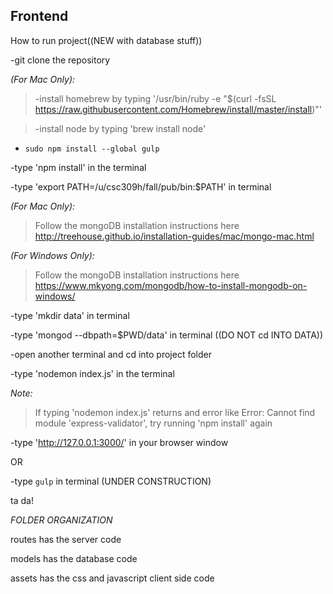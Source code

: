 ## Frontend ##

How to run project((NEW with database stuff))

-git clone the repository

*(For Mac Only):*
>-install homebrew by typing '/usr/bin/ruby -e "$(curl -fsSL https://raw.githubusercontent.com/Homebrew/install/master/install)"'

>-install node by typing 'brew install node'

- `sudo npm install --global gulp`

-type 'npm install' in the terminal

-type 'export PATH=/u/csc309h/fall/pub/bin:$PATH' in terminal

*(For Mac Only):*
>Follow the mongoDB installation instructions here
http://treehouse.github.io/installation-guides/mac/mongo-mac.html

*(For Windows Only):*
>Follow the mongoDB installation instructions here
https://www.mkyong.com/mongodb/how-to-install-mongodb-on-windows/

-type 'mkdir data' in terminal 

-type 'mongod --dbpath=$PWD/data' in terminal ((DO NOT cd INTO DATA))

-open another terminal and cd into project folder

-type 'nodemon index.js' in the terminal

*Note:*
>If typing 'nodemon index.js' returns and error like Error: Cannot find module 'express-validator', try running 'npm install' again

-type 'http://127.0.0.1:3000/' in your browser window


OR

-type `gulp` in terminal (UNDER CONSTRUCTION)


ta da!




*FOLDER ORGANIZATION*

routes has the server code

models has the database code

assets has the css and javascript client side code
